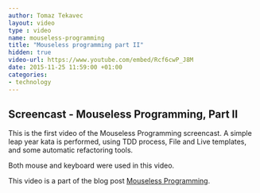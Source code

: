 ```yaml
---
author: Tomaz Tekavec
layout: video
type : video
name: mouseless-programming
title: "Mouseless programming part II"
hidden: true
video-url: https://www.youtube.com/embed/Rcf6cwP_J8M
date: 2015-11-25 11:59:00 +01:00
categories:
- technology
---
```



## Screencast - Mouseless Programming, Part II

This is the first video of the Mouseless Programming screencast. A simple leap year kata is performed, using TDD process, File and Live templates, and some automatic refactoring tools.

Both mouse and keyboard were used in this video.

This video is a part of the blog post [Mouseless Programming](/2015/11/25/mouseless-programming/).
